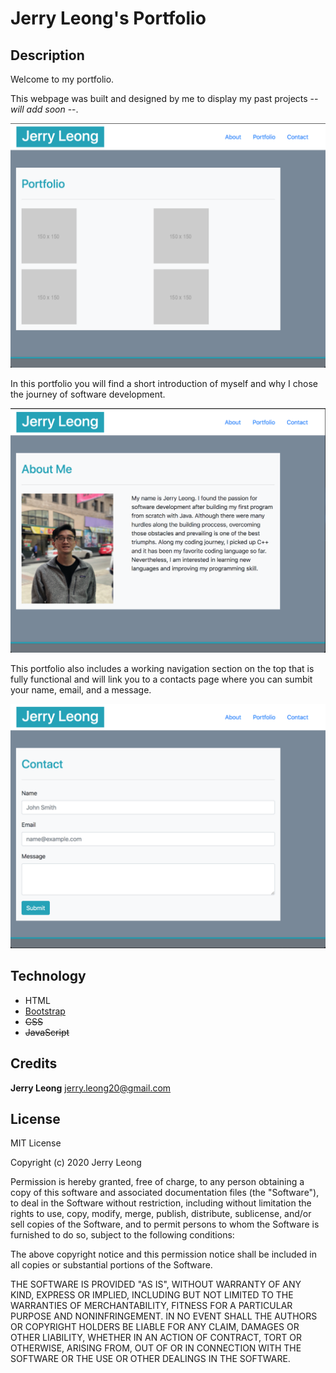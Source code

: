 # Jerry Leong's Portfolio

## Description

Welcome to my portfolio.

This webpage was built and designed by me to display my 
past projects -- *will add soon* --. 

![portfolio_page](/assets/images/portfolio_page.png)

In this portfolio
you will find a short introduction of myself and why I 
chose the journey of software development. 

![about_me](/assets/images/about_me.png)

This portfolio
also includes a working navigation section on the top
that is fully functional and will link you to a contacts page
where you can sumbit your name, email, and a message.

![contact](/assets/images/contact.png)

## Technology

* HTML
* [Bootstrap](https://getbootstrap.com/)
* ~~CSS~~
* ~~JavaScript~~

## Credits

**Jerry Leong**
jerry.leong20@gmail.com

## License

MIT License

Copyright (c) 2020 Jerry Leong

Permission is hereby granted, free of charge, to any person obtaining a copy
of this software and associated documentation files (the "Software"), to deal
in the Software without restriction, including without limitation the rights
to use, copy, modify, merge, publish, distribute, sublicense, and/or sell
copies of the Software, and to permit persons to whom the Software is
furnished to do so, subject to the following conditions:

The above copyright notice and this permission notice shall be included in all
copies or substantial portions of the Software.

THE SOFTWARE IS PROVIDED "AS IS", WITHOUT WARRANTY OF ANY KIND, EXPRESS OR
IMPLIED, INCLUDING BUT NOT LIMITED TO THE WARRANTIES OF MERCHANTABILITY,
FITNESS FOR A PARTICULAR PURPOSE AND NONINFRINGEMENT. IN NO EVENT SHALL THE
AUTHORS OR COPYRIGHT HOLDERS BE LIABLE FOR ANY CLAIM, DAMAGES OR OTHER
LIABILITY, WHETHER IN AN ACTION OF CONTRACT, TORT OR OTHERWISE, ARISING FROM,
OUT OF OR IN CONNECTION WITH THE SOFTWARE OR THE USE OR OTHER DEALINGS IN THE
SOFTWARE.